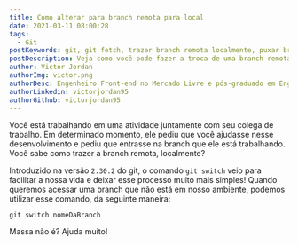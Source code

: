 ```yaml
---
title: Como alterar para branch remota para local
date: 2021-03-11 08:00:28
tags:
  - Git
postKeywords: git, git fetch, trazer branch remota localmente, puxar branch remota, recuperar branch, branch local, branch remote, git, git update
postDescription: Veja como você pode fazer a troca de uma branch remotamente para localmente com um simples comando do git, nessa nova versão!
author: Victor Jordan
authorImg: victor.png
authorDesc: Engenheiro Front-end no Mercado Livre e pós-graduado em Engenharia de Software pela PUC-MG e formado em Banco de Dados pela Fatec, apaixonado por usabilidade, performance e UX!
authorLinkedin: victorjordan95
authorGithub: victorjordan95
---
```


Você está trabalhando em uma atividade juntamente com seu colega de trabalho.
Em determinado momento, ele pediu que você ajudasse nesse desenvolvimento e pediu que entrasse na branch que ele está trabalhando.
Você sabe como trazer a branch remota, localmente?

<!-- more -->

Introduzido na versão `2.30.2` do git, o comando `git switch` veio para facilitar a nossa vida e deixar esse processo muito mais simples!
Quando queremos acessar uma branch que não está em nosso ambiente, podemos utilizar esse comando, da seguinte maneira:

```git
git switch nomeDaBranch
```

Massa não é? Ajuda muito!
